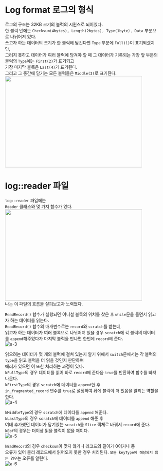 # Log format 로그의 형식
로그의 구조는 32KB 크기의 블럭의 시퀀스로 되어있다.     
한 블럭 안에는 ```Checksum(4bytes), Length(2bytes), Type(1byte), Data``` 부분으로 나뉘어져 있다.      
쓰고자 하는 데이터의 크기가 한 블럭에 담긴다면 ```Type``` 부분에 ```Full(1)```이 표기되겠지만,       
그러지 못하고 데이터가 여러 블럭에 담겨야 할 때 그 데이터가 기록되는 가장 앞 부분의 블럭의 ```Type```에는 ```First(2)```가 표기되고       
가장 마지막 블록은 ```Last(4)```가 표기된다.       
그리고 그 중간에 담기는 모든 블럭들은 ```Middle(3)```로 표기된다.    
<img src="https://drive.google.com/u/1/uc?id=1a3CGe1ejg3YMqi1gWraak-Ds5Smq_jeK&export=download" width="450" height="300">    
       

# log::reader 파일    
```log::reader``` 파일에는   
```Reader``` 클래스와 몇 가지 함수가 있다.     
<img src="https://drive.google.com/u/1/uc?id=130XpeAEnbznoVwrk4XDFd_ITVQ3xbOa9&export=download" width="450" height="300">    
나는 이 파일의 흐름을 살펴보고자 노력했다.    
   
   
```ReadRecord()``` 함수가 실행되면 이니셜 블록의 위치를 찾은 후 ```while```문을 돌면서 읽고자 하는 데이터를 읽는다.  
```ReadRecord()``` 함수의 매개변수로는 ```record```와 ```scratch```를 받는데,      
읽고자 하는 데이터가 여러 블록으로 나뉘어져 있을 경우 ```scratch```에 각 블럭의 데이터를 ```append```해주었다가 마지막 블럭을 만나면 한번에 ```record```에 준다.   
![a-3](https://drive.google.com/u/1/uc?id=15D2TVfq63DublNpUafLfYgozTvsw3PYS&export=download)  

읽으려는 데이터가 몇 개의 블럭에 걸쳐 있는지 알기 위해서 ```switch```문에서는 각 블럭의 ```type```을 읽고 블럭을 더 읽을 것인지 판단하며    
에러가 있으면 이 또한 처리하는 과정이 있다.      
```kFullType```의 경우 데이터를 읽어 바로 ```record```에 준다음 ```true```를 반환하여 함수를 빠져나온다.   
```kFirstType```의 경우 ```scratch```에 데이터를 ```append```한 후        
```in_fragmented_record``` 변수를 ```true```로 설정하여 뒤에 블럭이 더 있음을 알리는 역할을 한다.     
![a-4](https://drive.google.com/u/1/uc?id=1qKF-RIQCYMBK9gAsCba9gRrsqyFDg82k&export=download)   

```kMiddleType```의 경우 ```scratch```에 데이터를 ```append``` 해준다.     
```kLastType```의 경우 ```scratch```에 데이터를 ```append``` 해준 후      
여태 추가했던 데이터가 담겨있는 ```scratch```를 ```Slice``` 객체로 바꿔서 ```record```에 준다.   
```kEof```의 경우는 더이상 읽을 블럭이 없을 때이다.     
![a-5](https://drive.google.com/u/1/uc?id=1SJxx06tFJCeC2C-BtANahAJnC0sK7Tae&export=download)  


 ```kBadRecord```의 경우 ```checksum```이 맞지 않거나 레코드의 길이가 0이거나 등     
 오류가 있어 물리 레코드에서 읽어오지 못한 경우 처리된다.
 ```모든 keyType에 해당되지 않는 경우```는 오류를 알린다.   
![a-6](https://drive.google.com/u/1/uc?id=17F6Z497mPeQL10wIysbkTOfHDjMvLXRO&export=download)   






